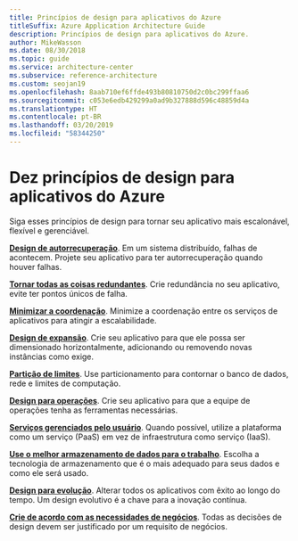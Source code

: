 ```yaml
---
title: Princípios de design para aplicativos do Azure
titleSuffix: Azure Application Architecture Guide
description: Princípios de design para aplicativos do Azure.
author: MikeWasson
ms.date: 08/30/2018
ms.topic: guide
ms.service: architecture-center
ms.subservice: reference-architecture
ms.custom: seojan19
ms.openlocfilehash: 8aab710ef6ffde493b80810750d2c0bc299ffaa6
ms.sourcegitcommit: c053e6edb429299a0ad9b327888d596c48859d4a
ms.translationtype: HT
ms.contentlocale: pt-BR
ms.lasthandoff: 03/20/2019
ms.locfileid: "58344250"
---
```

# <a name="ten-design-principles-for-azure-applications"></a>Dez princípios de design para aplicativos do Azure

Siga esses princípios de design para tornar seu aplicativo mais escalonável, flexível e gerenciável.

**[Design de autorrecuperação](self-healing.md)**. Em um sistema distribuído, falhas de acontecem. Projete seu aplicativo para ter autorrecuperação quando houver falhas.

**[Tornar todas as coisas redundantes](redundancy.md)**. Crie redundância no seu aplicativo, evite ter pontos únicos de falha.

**[Minimizar a coordenação](minimize-coordination.md)**. Minimize a coordenação entre os serviços de aplicativos para atingir a escalabilidade.

**[Design de expansão](scale-out.md)**. Crie seu aplicativo para que ele possa ser dimensionado horizontalmente, adicionando ou removendo novas instâncias como exige.

**[Partição de limites](partition.md)**. Use particionamento para contornar o banco de dados, rede e limites de computação.

**[Design para operações](design-for-operations.md)**. Crie seu aplicativo para que a equipe de operações tenha as ferramentas necessárias.

**[Serviços gerenciados pelo usuário](managed-services.md)**. Quando possível, utilize a plataforma como um serviço (PaaS) em vez de infraestrutura como serviço (IaaS).

**[Use o melhor armazenamento de dados para o trabalho](use-the-best-data-store.md)**. Escolha a tecnologia de armazenamento que é o mais adequado para seus dados e como ele será usado.

**[Design para evolução](design-for-evolution.md)**. Alterar todos os aplicativos com êxito ao longo do tempo. Um design evolutivo é a chave para a inovação contínua.

**[Crie de acordo com as necessidades de negócios](build-for-business.md)**. Todas as decisões de design devem ser justificado por um requisito de negócios.
